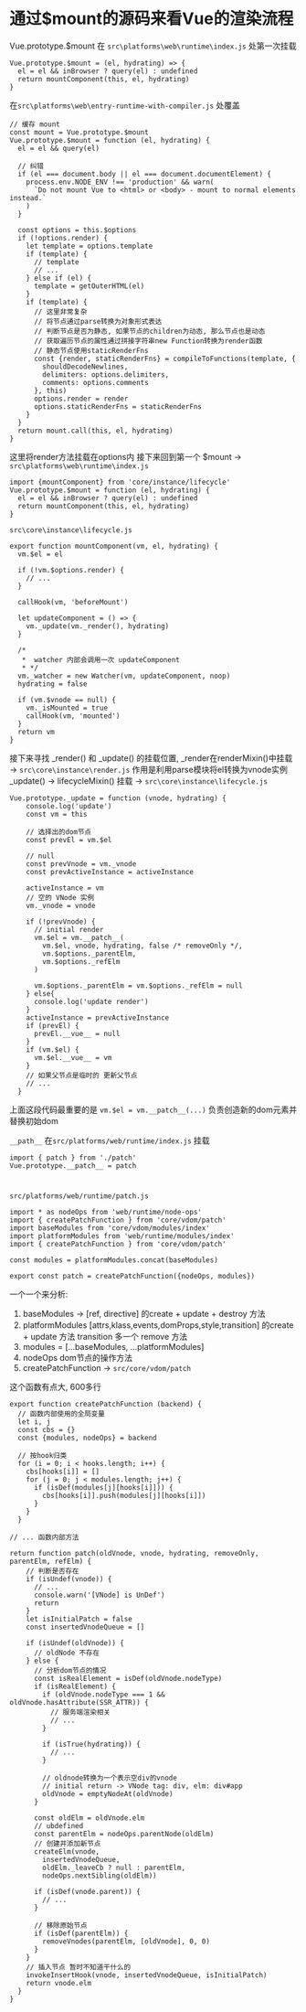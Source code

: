 # 通过$mount的源码来看Vue的渲染流程

Vue.prototype.$mount 在 ```src\platforms\web\runtime\index.js``` 处第一次挂载

	Vue.prototype.$mount = (el, hydrating) => {
	  el = el && inBrowser ? query(el) : undefined
	  return mountComponent(this, el, hydrating)
	}

在```src\platforms\web\entry-runtime-with-compiler.js``` 处覆盖

	// 缓存 mount
	const mount = Vue.prototype.$mount
	Vue.prototype.$mount = function (el, hydrating) {
	  el = el && query(el)

	  // 纠错
	  if (el === document.body || el === document.documentElement) {
	    process.env.NODE_ENV !== 'production' && warn(
	      `Do not mount Vue to <html> or <body> - mount to normal elements instead.`
	    )
	  }

	  const options = this.$options
	  if (!options.render) {
	    let template = options.template
	    if (template) {
	      // template
	      // ...
	    } else if (el) {
	      template = getOuterHTML(el)
	    }
	    if (template) {
	      // 这里非常复杂
	      // 将节点通过parse转换为对象形式表达
	      // 判断节点是否为静态, 如果节点的children为动态, 那么节点也是动态
	      // 获取遍历节点的属性通过拼接字符串new Function转换为render函数
	      // 静态节点使用staticRenderFns
	      const {render, staticRenderFns} = compileToFunctions(template, {
	        shouldDecodeNewlines,
	        delimiters: options.delimiters,
	        comments: options.comments
	      }, this)
	      options.render = render
	      options.staticRenderFns = staticRenderFns
	    }
	  }
	  return mount.call(this, el, hydrating)
	}

这里将render方法挂载在options内
接下来回到第一个 $mount -> ```src\platforms\web\runtime\index.js```


	import {mountComponent} from 'core/instance/lifecycle'
	Vue.prototype.$mount = function (el, hydrating) {
	  el = el && inBrowser ? query(el) : undefined
	  return mountComponent(this, el, hydrating)
	}

 ```src\core\instance\lifecycle.js```

	export function mountComponent(vm, el, hydrating) {
	  vm.$el = el

	  if (!vm.$options.render) {
	    // ...
	  }

	  callHook(vm, 'beforeMount')

	  let updateComponent = () => {
	    vm._update(vm._render(), hydrating)
	  }

	  /*
	   *  watcher 内部会调用一次 updateComponent
	   * */
	  vm._watcher = new Watcher(vm, updateComponent, noop)
	  hydrating = false

	  if (vm.$vnode == null) {
	    vm._isMounted = true
	    callHook(vm, 'mounted')
	  }
	  return vm
	}


接下来寻找 _render() 和 _update() 的挂载位置, _render在renderMixin()中挂载 -> ```src\core\instance\render.js``` 作用是利用parse模块将el转换为vnode实例
_update() -> lifecycleMixin() 挂载 -> ```src\core\instance\lifecycle.js```

	Vue.prototype._update = function (vnode, hydrating) {
	    console.log('update')
	    const vm = this

	    // 选择出的dom节点
	    const prevEl = vm.$el

	    // null
	    const prevVnode = vm._vnode
	    const prevActiveInstance = activeInstance

	    activeInstance = vm
	    // 空的 VNode 实例
	    vm._vnode = vnode

	    if (!prevVnode) {
	      // initial render
	      vm.$el = vm.__patch__(
	        vm.$el, vnode, hydrating, false /* removeOnly */,
	        vm.$options._parentElm,
	        vm.$options._refElm
	      )

	      vm.$options._parentElm = vm.$options._refElm = null
	    } else{
	      console.log('update render')
	    }
	    activeInstance = prevActiveInstance
	    if (prevEl) {
	      prevEl.__vue__ = null
	    }
	    if (vm.$el) {
	      vm.$el.__vue__ = vm
	    }
	    // 如果父节点是临时的 更新父节点
	    // ...
	  }

上面这段代码最重要的是 ```vm.$el = vm.__patch__(...)``` 负责创造新的dom元素并替换初始dom

```__path__``` 在```src/platforms/web/runtime/index.js``` 挂载

	import { patch } from './patch'
	Vue.prototype.__patch__ = patch
#


```src/platforms/web/runtime/patch.js```

	import * as nodeOps from 'web/runtime/node-ops'
	import { createPatchFunction } from 'core/vdom/patch'
	import baseModules from 'core/vdom/modules/index'
	import platformModules from 'web/runtime/modules/index'
	import { createPatchFunction } from 'core/vdom/patch'

	const modules = platformModules.concat(baseModules)

	export const patch = createPatchFunction({nodeOps, modules})

一个一个来分析:

1. baseModules -> [ref, directive] 的create + update + destroy 方法
2. platformModules [attrs,klass,events,domProps,style,transition] 的create + update 方法 transition 多一个 remove 方法
3. modules = [...baseModules, ...platformModules]
4. nodeOps dom节点的操作方法
5. createPatchFunction -> ```src/core/vdom/patch```

这个函数有点大, 600多行

	export function createPatchFunction (backend) {
	  // 函数内部使用的全局变量
	  let i, j
	  const cbs = {}
	  const {modules, nodeOps} = backend

	  // 按hook归类
	  for (i = 0; i < hooks.length; i++) {
	    cbs[hooks[i]] = []
	    for (j = 0; j < modules.length; j++) {
	      if (isDef(modules[j][hooks[i]])) {
	        cbs[hooks[i]].push(modules[j][hooks[i]])
	      }
	    }
	  }

	// ... 函数内部方法

	return function patch(oldVnode, vnode, hydrating, removeOnly, parentElm, refElm) {
		// 判断是否存在
	    if (isUndef(vnode)) {
	      // ...
	      console.warn('[VNode] is UnDef')
	      return
	    }
	    let isInitialPatch = false
	    const insertedVnodeQueue = []

	    if (isUndef(oldVnode)) {
	      // oldNode 不存在
	    } else {
	      // 分析dom节点的情况
	      const isRealElement = isDef(oldVnode.nodeType)
	      if (isRealElement) {
	        if (oldVnode.nodeType === 1 && oldVnode.hasAttribute(SSR_ATTR)) {
	          // 服务端渲染相关
	          // ...
	        }

	        if (isTrue(hydrating)) {
	          // ...
	        }

			// oldnode转换为一个表示空div的vnode
	        // initial return -> VNode tag: div, elm: div#app
	        oldVnode = emptyNodeAt(oldVnode)
	      }

	      const oldElm = oldVnode.elm
	      // ubdefined
	      const parentElm = nodeOps.parentNode(oldElm)
	      // 创建并添加新节点
	      createElm(vnode,
	        insertedVnodeQueue,
	        oldElm._leaveCb ? null : parentElm,
	        nodeOps.nextSibling(oldElm))

	      if (isDef(vnode.parent)) {
	        // ...
	      }

		  // 移除原始节点
	      if (isDef(parentElm)) {
	        removeVnodes(parentElm, [oldVnode], 0, 0)
	      }
	    }
	    // 插入节点 暂时不知道干什么的
	    invokeInsertHook(vnode, insertedVnodeQueue, isInitialPatch)
	    return vnode.elm
	  }
	}
